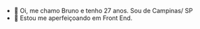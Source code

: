 - 👋 Oi, me chamo Bruno e tenho 27 anos. 
Sou de Campinas/ SP
- 🌱 Estou me aperfeiçoando em Front End.
